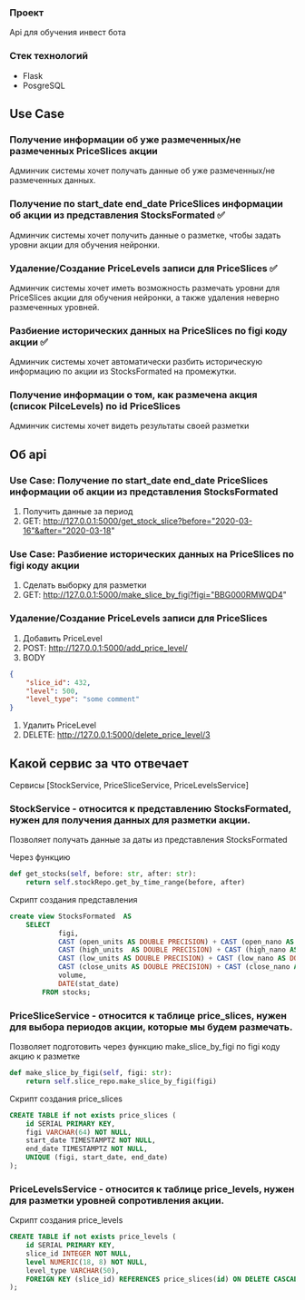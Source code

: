 


### Проект
Api для обучения инвест бота 


### Стек технологий
- Flask
- PosgreSQL

## Use Case 

### Получение информации об уже размеченных/не размеченных PriceSlices акции 
Админчик системы хочет получать данные об уже размеченных/не размеченных данных.

### Получение по start_date end_date PriceSlices информации об акции из представления StocksFormated ✅
Админчик системы хочет получить данные о разметке, чтобы задать уровни акции для обучения нейронки.

### Удаление/Создание PriceLevels записи для PriceSlices ✅
Админчик системы хочет иметь возможность размечать уровни для PriceSlices акции для обучения нейронки, а также удаления неверно 
размеченных уровней.

### Разбиение исторических данных на PriceSlices по figi коду акции ✅
Админчик системы хочет автоматически разбить историческую информацию по акции из StocksFormated 
на промежутки. 

### Получение информации о том, как размечена акция (список PilceLevels) по id PriceSlices
Админчик системы хочет видеть результаты своей разметки

## Об api


### Use Case: Получение по start_date end_date PriceSlices информации об акции из представления StocksFormated
1. Получить данные за период
2. GET: http://127.0.0.1:5000/get_stock_slice?before="2020-03-16"&after="2020-03-18"

### Use Case: Разбиение исторических данных на PriceSlices по figi коду акции
1. Сделать выборку для разметки 
2. GET:  http://127.0.0.1:5000/make_slice_by_figi?figi="BBG000RMWQD4"

### Удаление/Создание PriceLevels записи для PriceSlices
1. Добавить PriceLevel
2. POST: http://127.0.0.1:5000/add_price_level/
3. BODY
```json 
{
    "slice_id": 432,
    "level": 500,
    "level_type": "some comment"
}
```
1. Удалить PriceLevel
2. DELETE: http://127.0.0.1:5000/delete_price_level/3

## Какой сервис за что отвечает
Сервисы [StockService, PriceSliceService, PriceLevelsService]

### **StockService** - относится к представлению StocksFormated, нужен для получения данных для разметки акции.

Позволяет получать данные за даты из представления StocksFormated

Через функцию
```python
def get_stocks(self, before: str, after: str):
    return self.stockRepo.get_by_time_range(before, after)
```

Скрипт создания представления
```sql
create view StocksFormated  AS
    SELECT 	
    		figi, 
    		CAST (open_units AS DOUBLE PRECISION) + CAST (open_nano AS DOUBLE PRECISION) / 1000000000 as open,
    		CAST (high_units  AS DOUBLE PRECISION) + CAST (high_nano AS DOUBLE PRECISION) / 1000000000 as high,
    		CAST (low_units AS DOUBLE PRECISION) + CAST (low_nano AS DOUBLE PRECISION) / 1000000000  as low,
    		CAST (close_units AS DOUBLE PRECISION) + CAST (close_nano AS DOUBLE PRECISION) / 1000000000 as close,
    		volume, 
    		DATE(stat_date)
        FROM stocks;
```

### **PriceSliceService** - относится к таблице price_slices, нужен для выбора периодов акции, которые мы будем размечать.

Позволяет подготовить через функцию make_slice_by_figi по figi коду акцию к разметке
```python
def make_slice_by_figi(self, figi: str):
    return self.slice_repo.make_slice_by_figi(figi)
```

Скрипт создания price_slices
```sql
CREATE TABLE if not exists price_slices (
    id SERIAL PRIMARY KEY,
    figi VARCHAR(64) NOT NULL,  
    start_date TIMESTAMPTZ NOT NULL,   
    end_date TIMESTAMPTZ NOT NULL,     
    UNIQUE (figi, start_date, end_date)
);
```

### **PriceLevelsService** - относится к таблице price_levels, нужен для разметки уровней сопротивления акции.



Скрипт создания price_levels
```sql
CREATE TABLE if not exists price_levels (
    id SERIAL PRIMARY KEY,
    slice_id INTEGER NOT NULL,  
    level NUMERIC(18, 8) NOT NULL,
    level_type VARCHAR(50), 
    FOREIGN KEY (slice_id) REFERENCES price_slices(id) ON DELETE CASCADE
);
```

